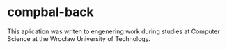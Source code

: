 # compbal-back

This aplication was writen to engenering work during studies at Computer Science at the Wrocław University of Technology.
